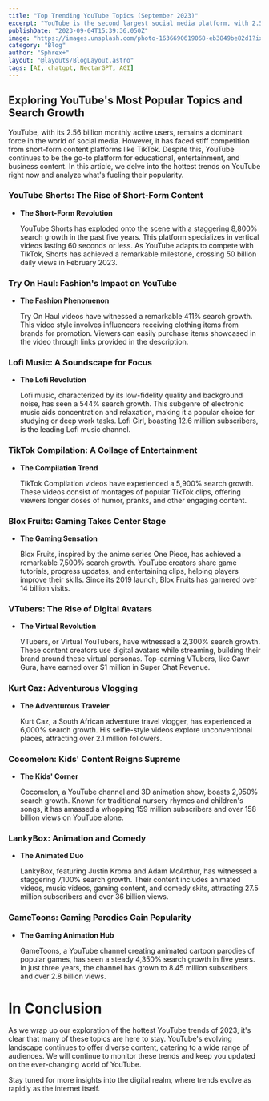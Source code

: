 ```yaml
---
title: "Top Trending YouTube Topics (September 2023)"
excerpt: "YouTube is the second largest social media platform, with 2.56 billion monthly active users"
publishDate: "2023-09-04T15:39:36.050Z"
image: "https://images.unsplash.com/photo-1636690619068-eb3849be82d1?ixlib=rb-4.0.3&ixid=M3wxMjA3fDB8MHxwaG90by1wYWdlfHx8fGVufDB8fHx8fA%3D%3D&auto=format&fit=crop&w=1470&q=80"
category: "Blog"
author: "Sphrex+"
layout: "@layouts/BlogLayout.astro"
tags: [AI, chatgpt, NectarGPT, AGI]
---
```


<h2 id="exploring-youtube-s-most-popular-topics-and-search-growth">Exploring YouTube&#39;s Most Popular Topics and Search Growth</h2>
<p>YouTube, with its 2.56 billion monthly active users, remains a dominant force in the world of social media. However, it has faced stiff competition from short-form content platforms like TikTok. Despite this, YouTube continues to be the go-to platform for educational, entertainment, and business content. In this article, we delve into the hottest trends on YouTube right now and analyze what&#39;s fueling their popularity.</p>
<h3 id="youtube-shorts-the-rise-of-short-form-content">YouTube Shorts: The Rise of Short-Form Content</h3>
<ul>
<li><p><strong> The Short-Form Revolution</strong></p>
<p> YouTube Shorts has exploded onto the scene with a staggering 8,800% search growth in the past five years. This platform specializes in vertical videos lasting 60 seconds or less. As YouTube adapts to compete with TikTok, Shorts has achieved a remarkable milestone, crossing 50 billion daily views in February 2023.</p>
</li>
</ul>
<h3 id="try-on-haul-fashion-s-impact-on-youtube">Try On Haul: Fashion&#39;s Impact on YouTube</h3>
<ul>
<li><p><strong> The Fashion Phenomenon</strong></p>
<p> Try On Haul videos have witnessed a remarkable 411% search growth. This video style involves influencers receiving clothing items from brands for promotion. Viewers can easily purchase items showcased in the video through links provided in the description.</p>
</li>
</ul>
<h3 id="lofi-music-a-soundscape-for-focus">Lofi Music: A Soundscape for Focus</h3>
<ul>
<li><p><strong> The Lofi Revolution</strong></p>
<p> Lofi music, characterized by its low-fidelity quality and background noise, has seen a 544% search growth. This subgenre of electronic music aids concentration and relaxation, making it a popular choice for studying or deep work tasks. Lofi Girl, boasting 12.6 million subscribers, is the leading Lofi music channel.</p>
</li>
</ul>
<h3 id="tiktok-compilation-a-collage-of-entertainment">TikTok Compilation: A Collage of Entertainment</h3>
<ul>
<li><p><strong> The Compilation Trend</strong></p>
<p> TikTok Compilation videos have experienced a 5,900% search growth. These videos consist of montages of popular TikTok clips, offering viewers longer doses of humor, pranks, and other engaging content.</p>
</li>
</ul>
<h3 id="blox-fruits-gaming-takes-center-stage">Blox Fruits: Gaming Takes Center Stage</h3>
<ul>
<li><p><strong> The Gaming Sensation</strong></p>
<p> Blox Fruits, inspired by the anime series One Piece, has achieved a remarkable 7,500% search growth. YouTube creators share game tutorials, progress updates, and entertaining clips, helping players improve their skills. Since its 2019 launch, Blox Fruits has garnered over 14 billion visits.</p>
</li>
</ul>
<h3 id="vtubers-the-rise-of-digital-avatars">VTubers: The Rise of Digital Avatars</h3>
<ul>
<li><p><strong> The Virtual Revolution</strong></p>
<p> VTubers, or Virtual YouTubers, have witnessed a 2,300% search growth. These content creators use digital avatars while streaming, building their brand around these virtual personas. Top-earning VTubers, like Gawr Gura, have earned over $1 million in Super Chat Revenue.</p>
</li>
</ul>
<h3 id="kurt-caz-adventurous-vlogging">Kurt Caz: Adventurous Vlogging</h3>
<ul>
<li><p><strong> The Adventurous Traveler</strong></p>
<p> Kurt Caz, a South African adventure travel vlogger, has experienced a 6,000% search growth. His selfie-style videos explore unconventional places, attracting over 2.1 million followers.</p>
</li>
</ul>
<h3 id="cocomelon-kids-content-reigns-supreme">Cocomelon: Kids&#39; Content Reigns Supreme</h3>
<ul>
<li><p><strong> The Kids&#39; Corner</strong></p>
<p> Cocomelon, a YouTube channel and 3D animation show, boasts 2,950% search growth. Known for traditional nursery rhymes and children&#39;s songs, it has amassed a whopping 159 million subscribers and over 158 billion views on YouTube alone.</p>
</li>
</ul>
<h3 id="lankybox-animation-and-comedy">LankyBox: Animation and Comedy</h3>
<ul>
<li><p><strong> The Animated Duo</strong></p>
<p> LankyBox, featuring Justin Kroma and Adam McArthur, has witnessed a staggering 7,100% search growth. Their content includes animated videos, music videos, gaming content, and comedy skits, attracting 27.5 million subscribers and over 36 billion views.</p>
</li>
</ul>
<h3 id="gametoons-gaming-parodies-gain-popularity">GameToons: Gaming Parodies Gain Popularity</h3>
<ul>
<li><p><strong> The Gaming Animation Hub</strong></p>
<p> GameToons, a YouTube channel creating animated cartoon parodies of popular games, has seen a steady 4,350% search growth in five years. In just three years, the channel has grown to 8.45 million subscribers and over 2.8 billion views.</p>
</li>
</ul>
<h1 id="in-conclusion">In Conclusion</h1>
<p>As we wrap up our exploration of the hottest YouTube trends of 2023, it&#39;s clear that many of these topics are here to stay. YouTube&#39;s evolving landscape continues to offer diverse content, catering to a wide range of audiences. We will continue to monitor these trends and keep you updated on the ever-changing world of YouTube.</p>
<p>Stay tuned for more insights into the digital realm, where trends evolve as rapidly as the internet itself.</p>

